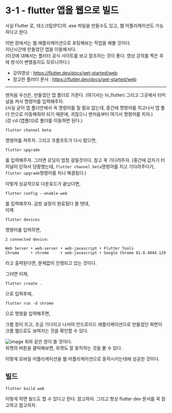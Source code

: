 # 3-1 - flutter 앱을 웹으로 빌드

사실 Flutter 로, 데스크탑(PC)의 .exe 파일을 만들수도 있고, 웹 어플리케이션도 가능하다고 한다.

이번 장에서는 웹 애플리케이션으로 포팅해보는 작업을 해볼 것이다.  
지난시간에 만들었던 앱을 이용해서다.  
(이것에 대해서는 플러터 공식 사이트를 보고 참조하는 것이 좋다. 영상 강의를 찍은 후에 방식이 변했을지도 모르니까다.)

- 강의영상 : https://flutter.dev/docs/get-started/web
- 참고한 플러터 문서 : https://flutter.dev/docs/get-started/web

---

맨처음 우선은, 만들었던 앱 폴더로 가준다. (여기서는 hi_flutter) 그리고 그곳에서 터미널을 켜서 명령어를 입력해주자.  
(사실 굳이 앱 폴더안에서 꼭 명령어를 칠 필요 없는데, 중간에 명령어를 치고나서 앱 폴더 안으로 이동해줘야 되기 때문에, 귀찮으니 맨처음부터 여기서 명령어를 치자.)  
(걍 cd (앱폴더)로 폴더를 이동하면 된다.)

```
flutter channel beta
```
명령어를 쳐주자. 그리고 프롬프트가 다시 떴으면,
```
flutter upgrade
```
를 입력해주자. 그러면 로딩이 엄청 걸릴것이다. 참고 꾹 기다려주자. (중간에 갑자기 터미널이 닫혀서 당황했는데, ```flutter channel beta```명령어를 치고 기다려주다가, ```flutter upgrade```명령어를 치니 해결됬다.)

이렇게 성공적으로 다운로드가 끝났다면,  
```
flutter config --enable-web
```
를 입력해주자. 금방 설정이 완료됬다 뜰 텐데,  
이제 
```
flutter devices
```
명령어를 입력하면,

    2 connected device:

    Web Server • web-server • web-javascript • Flutter Tools
    Chrome     • chrome     • web-javascript • Google Chrome 81.0.4044.129

라고 출력된다면, 문제없이 진행되고 있는 것이다.

그러면 이제,
```
flutter create .
```
으로 입력후에,
```
flutter run -d chrome
```
으로 명령을 입력해주면,

크롬 창이 뜨고, 조금 기다리고 나서야 안드로이드 애플리케이션으로 만들었던 화면이 크롬 웹으로도 보여지는 것을 확인할 수 있다.

![image](https://user-images.githubusercontent.com/48408417/82753537-5c5d5d80-9e01-11ea-8d41-7e386ed35132.png)
위와 같은 창이 뜰 것이다.  
위젯의 버튼을 클릭해보면, 위젯도 잘 동작하는 것을 볼 수 있다.

이렇게 모바일 어플리케이션을 웹 어플리케이션으로 동작시키는데에 성공한 것이다.

## 빌드

```
flutter build web
```
이렇게 하면 빌드도 할 수 있다고 한다. 참고하자. 그리고 항상 flutter dev 문서를 꼭 참고하고 참고하자.